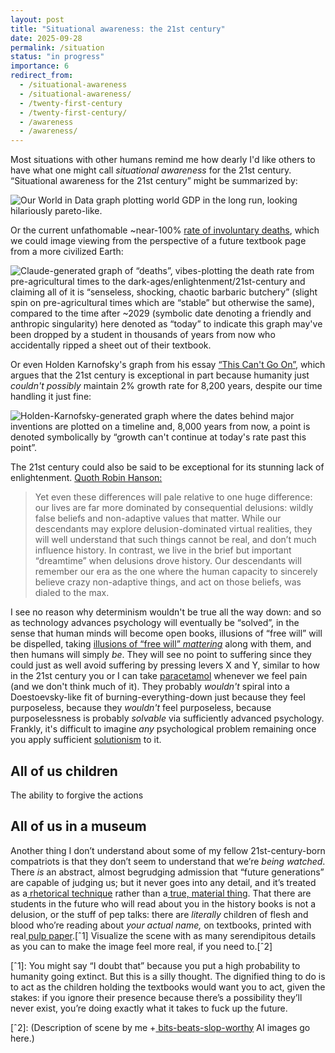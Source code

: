 ```yaml
---
layout: post
title: "Situational awareness: the 21st century"
date: 2025-09-28
permalink: /situation
status: "in progress"
importance: 6
redirect_from:
  - /situational-awareness
  - /situational-awareness/
  - /twenty-first-century
  - /twenty-first-century/
  - /awareness
  - /awareness/
---
```


Most situations with other humans remind me how dearly I'd like others to have what one might call *situational awareness* for the 21st century. “Situational awareness for the 21st century” might be summarized by:



![Our World in Data graph plotting world GDP in the long run, looking hilariously pareto-like.](https://imgur.com/mKS5T2S.png)


Or the current unfathomable ~near-100% [rate of involuntary deaths](https://ourworldindata.org/grapher/number-of-deaths-per-year), which we could image viewing from the perspective of a future textbook page from a more civilized Earth:


![Claude-generated graph of “deaths”, vibes-plotting the death rate from pre-agricultural times to the dark-ages/enlightenment/21st-century and claiming all of it is “senseless, shocking, chaotic barbaric butchery” (slight spin on pre-agricultural times which are “stable” but otherwise the same), compared to the time after ~2029 (symbolic date denoting a friendly and anthropic singularity) here denoted as “today” to indicate this graph may've been dropped by a student in thousands of years from now who accidentally ripped a sheet out of their textbook.](https://imgur.com/icqEgjm.png)




Or even Holden Karnofsky's graph from his essay [“This Can't Go On”](https://www.lesswrong.com/posts/5FZxhdi6hZp8QwK7k/this-can-t-go-on), which argues that the 21st century is exceptional in part because humanity just *couldn't possibly* maintain 2% growth rate for 8,200 years, despite our time handling it just fine:


![Holden-Karnofsky-generated graph where the dates behind major inventions are plotted on a timeline and, 8,000 years from now, a point is denoted symbolically by “growth can't continue at today's rate past this point”.](https://imgur.com/9IC52sS.png)



The 21st century could also be said to be exceptional for its stunning lack of enlightenment. [Quoth Robin Hanson:](https://www.overcomingbias.com/p/this-is-the-dream-timehtml)


> Yet even these differences will pale relative to one huge difference: our lives are far more dominated by consequential delusions: wildly false beliefs and non-adaptive values that matter.  While our descendants may explore delusion-dominated virtual realities, they will well understand that such things cannot be real, and don’t much influence history.  In contrast, we live in the brief but important “dreamtime” when delusions drove history.  Our descendants will remember our era as the one where the human capacity to sincerely believe crazy non-adaptive things, and act on those beliefs, was dialed to the max.


I see no reason why determinism wouldn't be true all the way down: and so as technology advances psychology will eventually be “solved”, in the sense that human minds will become open books, illusions of “free will” will be dispelled, taking [illusions of “free will” *mattering*](http://lesswrong.com/posts/NEeW7eSXThPz7o4Ne/thou-art-physics) along with them, and then humans will simply *be*. They will see no point to suffering since they could just as well avoid suffering by pressing levers X and Y, similar to how in the 21st century you or I can take [paracetamol](https://en.wikipedia.org/wiki/Paracetamol) whenever we feel pain (and we don't think much of it). They probably *wouldn't* spiral into a Doestoevsky-like fit of burning-everything-down just because they feel purposeless, because they *wouldn't* feel purposeless, because purposelessness is probably *solvable* via sufficiently advanced psychology. Frankly, it's difficult to imagine *any* psychological problem remaining once you apply sufficient [solutionism](https://croissanthology.com/solutionism) to it.


## All of us children


The ability to forgive the actions


## All of us in a museum


Another thing I don’t understand about some of my fellow 21st-century-born compatriots is that they don’t seem to understand that we’re *being watched*. There *is*  an abstract, almost begrudging admission that “future generations” are capable of judging us; but it never goes into any detail, and it’s treated as a[ rhetorical technique](http://v) rather than a[ true, material thing](http://croissanthology.com/true). That there are students in the future who will read about you in the history books is not a delusion, or the stuff of pep talks: there are *literally* children of flesh and blood who’re reading about *your actual name,* on textbooks, printed with real[ pulp paper](https://en.wikipedia.org/wiki/Pulp_(paper)).[ˆ1] Visualize the scene with as many serendipitous details as you can to make the image feel more real, if you need to.[ˆ2]




[ˆ1]: You might say “I doubt that” because you put a high probability to humanity going extinct. But this is a silly thought. The dignified thing to do is to act as the children holding the textbooks would want you to act, given the stakes: if you ignore their presence because there’s a possibility they’ll never exist, you’re doing exactly what it takes to fuck up the future.


[ˆ2]: (Description of scene by me +[ bits-beats-slop-worthy](https://gwern.net/blog/2025/good-ai-samples) AI images go here.)
